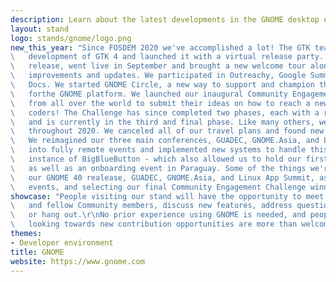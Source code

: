 ```yaml
---
description: Learn about the latest developments in the GNOME desktop environment! At the GNOME booth, you can check out live demos of GNOME 3.38 and GTK 4, get help using GNOME, and learn more about paid GNOME internship opportunities. During our themed chat hours, you'll be able to engage and talk directly with GNOME developers, designers, Board of Directors members, Foundation staff, and other community members. Ask us your questions or just pop in to say "Hi" and chat! Take a look at our chat schedule - available at our booth - to see what our topics are and when you can join them.
layout: stand
logo: stands/gnome/logo.png
new_this_year: "Since FOSDEM 2020 we've accomplished a lot! The GTK team completed their 10-year\ 
\	development of GTK 4 and launched it with a virtual release party. GNOME 3.38, our latest\ 
\	release, went live in September and brought a new welcome tour along with many other\
\ 	improvements and updates. We participated in Outreachy, Google Summer of Code, and Season of\ 
\ 	Docs. We started GNOME Circle, a new way to support and champion the great software available\ 
\	forthe GNOME platform. We launched our inaugural Community Engagement Challenge, asking teams\
\	from all over the world to submit their ideas on how to reach a new generation of open source\ 
\	coders! The Challenge has since completed two phases, each with a round of winners and prizes,\
\	and is currently in the third and final phase. Like many others, we've also faced many challenges\
\	throughout 2020. We canceled all of our travel plans and found new ways of working together online.\ 
\	We reimagined our three main conferences, GUADEC, GNOME.Asia, and Linux App Summit (partnered with KDE),\
\	into fully remote events and implemented new systems to handle this - like meet.gnome.org, our own \
\	instance of BigBlueButton - which also allowed us to hold our first ever GNOME Onboard Africa Virtual \
\	as well as an onboarding event in Paraguay. Some of the things we're looking forward to in 2021 include \
\	our GNOME 40 realease, GUADEC, GNOME.Asia, and Linux App Summit, as well as many more hackfests and social\
\	events, and selecting our final Community Engagement Challenge winner."
showcase: "People visiting our stand will have the opportunity to meet GNOME members\
\	and fellow Community members, discuss new features, address questions, issues,\
\	or hang out.\r\nNo prior experience using GNOME is needed, and people who are\
\	looking towards new contribution opportunities are more than welcome."
themes:
- Developer environment
title: GNOME
website: https://www.gnome.com
---
```

